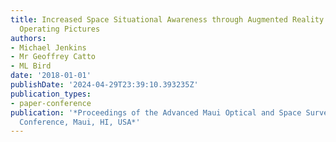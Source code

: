 ```yaml
---
title: Increased Space Situational Awareness through Augmented Reality Enhanced Common
  Operating Pictures
authors:
- Michael Jenkins
- Mr Geoffrey Catto
- ML Bird
date: '2018-01-01'
publishDate: '2024-04-29T23:39:10.393235Z'
publication_types:
- paper-conference
publication: '*Proceedings of the Advanced Maui Optical and Space Surveillance Technologies
  Conference, Maui, HI, USA*'
---
```

